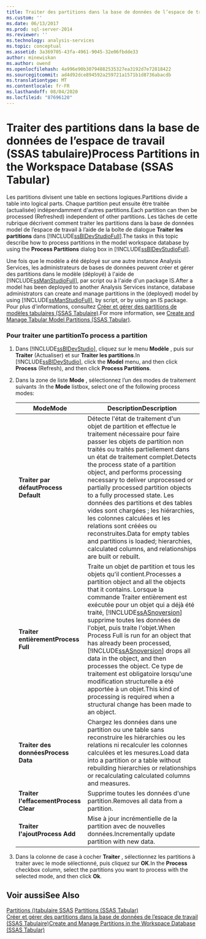 ```yaml
---
title: Traiter des partitions dans la base de données de l’espace de travail (SSAS tabulaire) | Microsoft Docs
ms.custom: ''
ms.date: 06/13/2017
ms.prod: sql-server-2014
ms.reviewer: ''
ms.technology: analysis-services
ms.topic: conceptual
ms.assetid: 3a369705-43fa-4961-9045-32e06fbdde33
author: minewiskan
ms.author: owend
ms.openlocfilehash: 4a996e90b30794882535327ea3192d7e72818422
ms.sourcegitcommit: ad4d92dce894592a259721a1571b1d8736abacdb
ms.translationtype: MT
ms.contentlocale: fr-FR
ms.lasthandoff: 08/04/2020
ms.locfileid: "87696120"
---
```

# <a name="process-partitions-in-the-workspace-database-ssas-tabular"></a><span data-ttu-id="72c68-102">Traiter des partitions dans la base de données de l’espace de travail (SSAS tabulaire)</span><span class="sxs-lookup"><span data-stu-id="72c68-102">Process Partitions in the Workspace Database (SSAS Tabular)</span></span>
  <span data-ttu-id="72c68-103">Les partitions divisent une table en sections logiques.</span><span class="sxs-lookup"><span data-stu-id="72c68-103">Partitions divide a table into logical parts.</span></span> <span data-ttu-id="72c68-104">Chaque partition peut ensuite être traitée (actualisée) indépendamment d'autres partitions.</span><span class="sxs-lookup"><span data-stu-id="72c68-104">Each partition can then be processed (Refreshed) independent of other partitions.</span></span> <span data-ttu-id="72c68-105">Les tâches de cette rubrique décrivent comment traiter les partitions dans la base de données model de l’espace de travail à l’aide de la boîte de dialogue **Traiter les partitions** dans [!INCLUDE[ssBIDevStudioFull](../../includes/ssbidevstudiofull-md.md)].</span><span class="sxs-lookup"><span data-stu-id="72c68-105">The tasks in this topic describe how to process partitions in the model workspace database by using the **Process Partitions** dialog box in [!INCLUDE[ssBIDevStudioFull](../../includes/ssbidevstudiofull-md.md)].</span></span>  
  
 <span data-ttu-id="72c68-106">Une fois que le modèle a été déployé sur une autre instance Analysis Services, les administrateurs de bases de données peuvent créer et gérer des partitions dans le modèle (déployé) à l'aide de [!INCLUDE[ssManStudioFull](../../includes/ssmanstudiofull-md.md)], par script ou à l'aide d'un package IS.</span><span class="sxs-lookup"><span data-stu-id="72c68-106">After a model has been deployed to another Analysis Services instance, database administrators can create and manage partitions in the (deployed) model by using [!INCLUDE[ssManStudioFull](../../includes/ssmanstudiofull-md.md)], by script, or by using an IS package.</span></span> <span data-ttu-id="72c68-107">Pour plus d’informations, consultez [Créer et gérer des partitions de modèles tabulaires &#40;SSAS Tabulaire&#41;](partitions-ssas-tabular.md).</span><span class="sxs-lookup"><span data-stu-id="72c68-107">For more information, see [Create and Manage Tabular Model Partitions &#40;SSAS Tabular&#41;](partitions-ssas-tabular.md).</span></span>  
  
###  <a name="to-process-a-partition"></a><a name="bkmk_create_new"></a> <span data-ttu-id="72c68-108">Pour traiter une partition</span><span class="sxs-lookup"><span data-stu-id="72c68-108">To process a partition</span></span>  
  
1.  <span data-ttu-id="72c68-109">Dans [!INCLUDE[ssBIDevStudio](../../includes/ssbidevstudio-md.md)], cliquez sur le menu **Modèle** , puis sur **Traiter** (Actualiser) et sur **Traiter les partitions**.</span><span class="sxs-lookup"><span data-stu-id="72c68-109">In [!INCLUDE[ssBIDevStudio](../../includes/ssbidevstudio-md.md)], click the **Model** menu, and then click **Process** (Refresh), and then click **Process Partitions**.</span></span>  
  
2.  <span data-ttu-id="72c68-110">Dans la zone de liste **Mode** , sélectionnez l’un des modes de traitement suivants :</span><span class="sxs-lookup"><span data-stu-id="72c68-110">In the **Mode** listbox, select one of the following process modes:</span></span>  
  
    |<span data-ttu-id="72c68-111">Mode</span><span class="sxs-lookup"><span data-stu-id="72c68-111">Mode</span></span>|<span data-ttu-id="72c68-112">Description</span><span class="sxs-lookup"><span data-stu-id="72c68-112">Description</span></span>|  
    |----------|-----------------|  
    |<span data-ttu-id="72c68-113">**Traiter par défaut**</span><span class="sxs-lookup"><span data-stu-id="72c68-113">**Process Default**</span></span>|<span data-ttu-id="72c68-114">Détecte l'état de traitement d'un objet de partition et effectue le traitement nécessaire pour faire passer les objets de partition non traités ou traités partiellement dans un état de traitement complet.</span><span class="sxs-lookup"><span data-stu-id="72c68-114">Detects the process state of a partition object, and performs processing necessary to deliver unprocessed or partially processed partition objects to a fully processed state.</span></span> <span data-ttu-id="72c68-115">Les données des partitions et des tables vides sont chargées ; les hiérarchies, les colonnes calculées et les relations sont créées ou reconstruites.</span><span class="sxs-lookup"><span data-stu-id="72c68-115">Data for empty tables and partitions is loaded; hierarchies, calculated columns, and relationships are built or rebuilt.</span></span>|  
    |<span data-ttu-id="72c68-116">**Traiter entièrement**</span><span class="sxs-lookup"><span data-stu-id="72c68-116">**Process Full**</span></span>|<span data-ttu-id="72c68-117">Traite un objet de partition et tous les objets qu'il contient.</span><span class="sxs-lookup"><span data-stu-id="72c68-117">Processes a partition object and all the objects that it contains.</span></span> <span data-ttu-id="72c68-118">Lorsque la commande Traiter entièrement est exécutée pour un objet qui a déjà été traité, [!INCLUDE[ssASnoversion](../../includes/ssasnoversion-md.md)] supprime toutes les données de l'objet, puis traite l'objet.</span><span class="sxs-lookup"><span data-stu-id="72c68-118">When Process Full is run for an object that has already been processed, [!INCLUDE[ssASnoversion](../../includes/ssasnoversion-md.md)] drops all data in the object, and then processes the object.</span></span> <span data-ttu-id="72c68-119">Ce type de traitement est obligatoire lorsqu'une modification structurelle a été apportée à un objet.</span><span class="sxs-lookup"><span data-stu-id="72c68-119">This kind of processing is required when a structural change has been made to an object.</span></span>|  
    |<span data-ttu-id="72c68-120">**Traiter des données**</span><span class="sxs-lookup"><span data-stu-id="72c68-120">**Process Data**</span></span>|<span data-ttu-id="72c68-121">Chargez les données dans une partition ou une table sans reconstruire les hiérarchies ou les relations ni recalculer les colonnes calculées et les mesures.</span><span class="sxs-lookup"><span data-stu-id="72c68-121">Load data into a partition or a table without rebuilding hierarchies or relationships or recalculating calculated columns and measures.</span></span>|  
    |<span data-ttu-id="72c68-122">**Traiter l'effacement**</span><span class="sxs-lookup"><span data-stu-id="72c68-122">**Process Clear**</span></span>|<span data-ttu-id="72c68-123">Supprime toutes les données d'une partition.</span><span class="sxs-lookup"><span data-stu-id="72c68-123">Removes all data from a partition.</span></span>|  
    |<span data-ttu-id="72c68-124">**Traiter l'ajout**</span><span class="sxs-lookup"><span data-stu-id="72c68-124">**Process Add**</span></span>|<span data-ttu-id="72c68-125">Mise à jour incrémentielle de la partition avec de nouvelles données.</span><span class="sxs-lookup"><span data-stu-id="72c68-125">Incrementally update partition with new data.</span></span>|  
  
3.  <span data-ttu-id="72c68-126">Dans la colonne de case à cocher **Traiter** , sélectionnez les partitions à traiter avec le mode sélectionné, puis cliquez sur **OK**.</span><span class="sxs-lookup"><span data-stu-id="72c68-126">In the **Process** checkbox column, select the partitions you want to process with the selected mode, and then click **Ok**.</span></span>  
  
## <a name="see-also"></a><span data-ttu-id="72c68-127">Voir aussi</span><span class="sxs-lookup"><span data-stu-id="72c68-127">See Also</span></span>  
 <span data-ttu-id="72c68-128">[Partitions &#40;&#41;tabulaire SSAS](partitions-ssas-tabular.md) </span><span class="sxs-lookup"><span data-stu-id="72c68-128">[Partitions &#40;SSAS Tabular&#41;](partitions-ssas-tabular.md) </span></span>  
 [<span data-ttu-id="72c68-129">Créer et gérer des partitions dans la base de données de l’espace de travail &#40;SSAS Tabulaire&#41;</span><span class="sxs-lookup"><span data-stu-id="72c68-129">Create and Manage Partitions in the Workspace Database &#40;SSAS Tabular&#41;</span></span>](workspace-database-ssas-tabular.md)  
  
  
